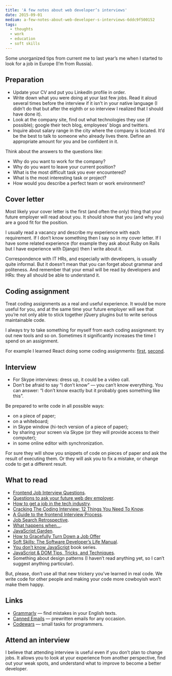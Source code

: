 ```yaml
---
title: 'A few notes about web developer’s interviews'
date: 2015-09-01
medium: a-few-notes-about-web-developer-s-interviews-6ddc9f500152
tags:
  - thoughts
  - work
  - education
  - soft skills
---
```


Some unorganized tips from current me to last year’s me when I started to look for a job in Europe (I’m from Russia).

## Preparation

- Update your CV and put you LinkedIn profile in order.
- Write down what you were doing at your last few jobs. Read it aloud several times before the interview if it isn’t in your native language (I didn’t do that but after the eighth or so interview I realized that I should have done it).
- Look at the company site, find out what technologies they use (if possible); google their tech blog, employees’ blogs and twitters.
- Inquire about salary range in the city where the company is located. It’d be the best to talk to someone who already lives there. Define an appropriate amount for you and be confident in it.

Think about the answers to the questions like:

- Why do you want to work for the company?
- Why do you want to leave your current position?
- What is the most difficult task you ever encountered?
- What is the most interesting task or project?
- How would you describe a perfect team or work environment?

## Cover letter

Most likely your cover letter is the first (and often the only) thing that your future employer will read about you. It should show that you (and why you) are a good fit for the position.

I usually read a vacancy and describe my experience with each requirement. If I don’t know something then I say so in my cover letter. If I have some related experience (for example they ask about Ruby on Rails but I have experience with Django) then I write about it.

Correspondence with IT HRs, and especially with developers, is usually quite informal. But it doesn’t mean that you can forget about grammar and politeness. And remember that your email will be read by developers and HRs: they all should be able to understand it.

## Coding assignment

Treat coding assignments as a real and useful experience. It would be more useful for you, and at the same time your future employer will see that you’re not only able to stick together jQuery plugins but to write serious maintainable code.

I always try to take something for myself from each coding assignment: try out new tools and so on. Sometimes it significantly increases the time I spend on an assignment.

For example I learned React doing some coding assignments: [first](https://github.com/sapegin/react-text-stats), [second](https://github.com/sapegin/react-weather).

## Interview

- For Skype interviews: dress up, it could be a video call.
- Don’t be afraid to say “I don’t know” — you can’t know everything. You can answer: “I don’t know exactly but it probably goes something like this”.

Be prepared to write code in all possible ways:

- on a piece of paper;
- on a whiteboard;
- in Skype window (hi-tech version of a piece of paper);
- by sharing your screen via Skype (or they will provide access to their computer);
- in some online editor with synchronization.

For sure they will show you snippets of code on pieces of paper and ask the result of executing them. Or they will ask you to fix a mistake, or change code to get a different result.

## What to read

- [Frontend Job Interview Questions](https://github.com/h5bp/Front-end-Developer-Interview-Questions).
- [Questions to ask your future web dev employer](https://medium.com/@edwardog/questions-to-ask-your-future-web-dev-employer-f7a161b5bc70).
- [How to get a job in the tech industry](https://medium.com/superhi/how-to-get-a-job-in-the-tech-industry-9b3ca6d5ee88).
- [Cracking The Coding Interview: 12 Things You Need To Know](https://simpleprogrammer.com/2015/01/19/cracking-the-coding-interview/).
- [A Guide to the frontend Interview Process](https://ashleynolan.co.uk/blog/a-guide-to-front-end-interviews).
- [Job Search Retrospective](http://juliepagano.com/blog/2015/08/15/job-search-retrospective/).
- [What happens when…](https://github.com/alex/what-happens-when).
- [JavaScript Garden](http://bonsaiden.github.io/JavaScript-Garden/).
- [How to Gracefully Turn Down a Job Offer](https://www.themuse.com/advice/how-to-gracefully-turn-down-a-job-offer)
- [Soft Skills: The Software Developer’s Life Manual](https://www.amazon.com/gp/product/1617292397/?tag=artesapesphot-20).
- [You don’t know JavaScript](https://github.com/getify/You-Dont-Know-JS) book series.
- [JavaScript & DOM Tips, Tricks, and Techniques](https://www.impressivewebs.com/javascript-dom-tips-tricks-techniques-ebook/).
- Something about design patterns (I haven’t read anything yet, so I can’t suggest anything particular).

But, please, don’t use all that new trickery you’ve learned in real code. We write code for other people and making your code more cowboyish won’t make them happy.

## Links

- [Grammarly](https://www.grammarly.com/) — find mistakes in your English texts.
- [Canned Emails](http://www.cannedemails.com/) — prewritten emails for any occasion.
- [Codewars](https://www.codewars.com/) — small tasks for programmers.

## Attend an interview

I believe that attending interview is useful even if you don’t plan to change jobs. It allows you to look at your experience from another perspective, find out your weak spots, and understand what to improve to become a better developer.
